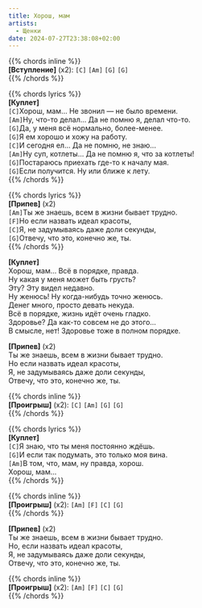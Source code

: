 ```yaml
---
title: Хорош, мам
artists: 
  - Щенки
date: 2024-07-27T23:38:08+02:00
---
```


{{% chords inline %}}  
**[Вступление]** (х2): `[C]` `[Am]` `[G]` `[G]`  
{{% /chords %}}

{{% chords lyrics %}}  
**[Куплет]**  
`[C]`Хорош, мам... Не звонил — не было времени.  
`[Am]`Ну, что-то делал... Да не помню я, делал что-то.  
`[G]`Да, у меня всё нормально, более-менее.  
`[G]`Я ем хорошо и хожу на работу.  
`[C]`И сегодня ел... Да не помню, не знаю...  
`[Am]`Ну суп, котлеты... Да не помню я, что за котлеты!  
`[G]`Постараюсь приехать где-то к началу мая.  
`[G]`Если получится. Ну или ближе к лету.  
{{% /chords %}}

{{% chords lyrics %}}  
**[Припев]** (х2)  
`[Am]`Ты же знаешь, всем в жизни бывает трудно.  
`[F]`Но если назвать идеал красоты,  
`[C]`Я, не задумываясь даже доли секунды,  
`[G]`Отвечу, что это, конечно же, ты.  
{{% /chords %}}

**[Куплет]**  
Хорош, мам... Всё в порядке, правда.  
Ну какая у меня может быть грусть?  
Эту? Эту видел недавно.  
Ну женюсь! Ну когда-нибудь точно женюсь.  
Денег много, просто девать некуда.  
Всё в порядке, жизнь идёт очень гладко.  
Здоровье? Да как-то совсем не до этого...  
В смысле, нет! Здоровье тоже в полном порядке.

**[Припев]** (х2)  
Ты же знаешь, всем в жизни бывает трудно.  
Но если назвать идеал красоты,  
Я, не задумываясь даже доли секунды,  
Отвечу, что это, конечно же, ты.

{{% chords inline %}}  
**[Проигрыш]** (х2): `[C]` `[Am]` `[G]` `[G]`  
{{% /chords %}}

{{% chords lyrics %}}  
**[Куплет]**  
`[C]`Я знаю, что ты меня постоянно ждёшь.  
`[G]`И если так подумать, это только моя вина.  
`[Am]`В том, что, мам, ну правда, хорош.  
Хорош, мам...  
{{% /chords %}}

{{% chords inline %}}  
**[Проигрыш]** (х2): `[Am]` `[F]` `[C]` `[G]`  
{{% /chords %}}

**[Припев]** (х2)  
Ты же знаешь, всем в жизни бывает трудно.  
Но, если назвать идеал красоты,  
Я, не задумываясь даже доли секунды,  
Отвечу, что это, конечно же, ты.

{{% chords inline %}}  
**[Проигрыш]** (х2): `[Am]` `[F]` `[C]` `[G]`  
{{% /chords %}}

